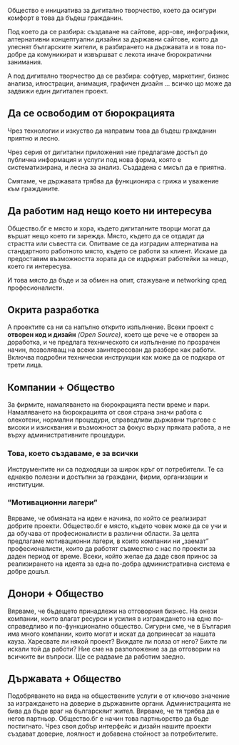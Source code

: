 Общество е инициатива за дигитално творчество, което да осигури комфорт в това да бъдеш гражданин.

Под което да се разбира: създаване на сайтове, app-ове, инфографики, алтернативни концептуални дизайни за държавни сайтове, които да улеснят българските жители, в разбирането на държавата и в това по-добре да комуникират и извършват с лекота иначе бюрократични занимания.

А под дигитално творчество да се разбира: софтуер, маркетинг, бизнес анализа, илюстрации, анимация, графичен дизайн ... всичко що може да задвижи един дигитален проект.

## Да се освободим от бюрокрацията
Чрез технологии и изкуство да направим това да бъдеш гражданин приятно и леснo. 

Чрез серия от дигитални приложения ние предлагаме достъп до публична информация и услуги под нова форма, която е систематизирана, и лесна за анализ. Създадена с мисъл да е приятна.

Смятаме, че държавата трябва да функционира с грижа и уважение към гражданите. 

## Да работим над нещо което ни интересува
Общество.бг е място и хора, където дигиталните творци могат да вършат нещо което ги зарежда. Място, където да се отдадат да страстта или съвестта си. Опитваме се да изградим алтернатива на стандартното работното място, където се работи за клиент. Искаме да предоставим възможността хората да се издържат работейки за нещо, което ги интересува.

И това място да бъде и за обмен на опит, стажуване и networking сред професионалисти.

## Окрита разработка
А проектите са ни са напълно открито изпълнение. Всеки проект с __отворен код и дизайн__ _(Open Source)_, което ще рече че е отворен за доработка, и че предлага техническото си изпълнение по прозрачен начин, позволяващ на всеки заинтересован да разбере как работи. Включва подробни технически инструкции как може да се подкара от трети лица.

## Компании + Общество

За фирмите, намаляването на бюрокрацията пести време и пари. Намаляването на бюрокрацията от своя страна значи работа с олекотени, нормални процедури, справедливи държавни търгове с високи и изисквания и възможност за фокус върху пряката работа, а не върху административните процедури. 

### Това, което създаваме, е за всички

Инструментите ни са подходящи за широк кръг от потребители. Те са еднакво полезни и достъпни за граждани, фирми, организации и институции.



### ”Мотивационни лагери”
Вярваме, че обмяната на идеи е начина, по който се реализират добрите проекти. Общество.бг е място, където човек може да се учи и да обучава от професионалисти в различни области. За целта предлагаме мотивационни лагери, в които компании ни „заемат” професионалисти, които да работят съвместно с нас по проекти за даден период от време. Всеки, който желае да даде своя принос за реализирането на идеята за една по-добра административна система е добре дошъл. 


## Донори + Общество

Вярваме, че бъдещето принадлежи на отговорния бизнес. На онези компании, които влагат ресурси и усилия в изграждането на едно по-справедливо и по-функционално общество. Сигурни сме, че в България има много компании, които могат и искат да допринесат за нашата кауза. 
Харесвате ли някой проект? Виждате ли полза от него? Бихте ли искали той да работи? Ние сме на разположение за да отговорим на всичките ви въпроси. Ще се радваме да работим заедно.

## Държавата + Общество

Подобряването на вида на обществените услуги е от  ключово значение за изграждането на доверие в държавните органи. Администрацията не бива да бъде враг на българскяит жител. Вярваме, че тя трябва да е негов партньор. Общество.бг е начин това партньорство да бъде постигнато. Чрез своя добър интерфейс и дизайн нашите проекти създават доверие, лоялност и добавена стойност за потребителите. 

